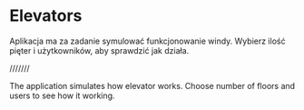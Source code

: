 # Elevators
Aplikacja ma za zadanie symulować funkcjonowanie windy. Wybierz ilość pięter i użytkowników, aby sprawdzić jak działa.

///////

The application simulates how elevator works. Choose number of floors and users to see how it working.
